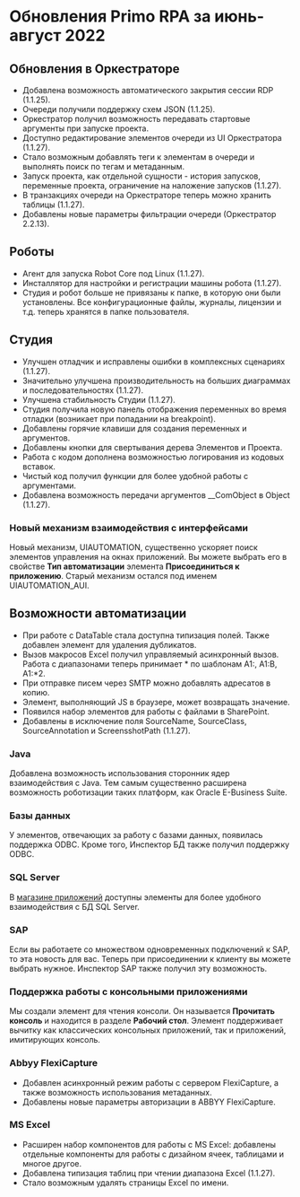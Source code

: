 # Обновления Primo RPA за июнь-август 2022

## Обновления в Оркестраторе
- Добавлена возможность автоматического закрытия сессии RDP (1.1.25).
- Очереди получили поддержку схем JSON (1.1.25).
- Оркестратор получил возможность передавать стартовые аргументы при запуске проекта. 
- Доступно редактирование элементов очереди из UI Оркестратора (1.1.27).
- Стало возможным добавлять теги к элементам в очереди и выполнять поиск по тегам и метаданным.
- Запуск проекта, как отдельной сущности - история запусков, переменные проекта, ограничение на наложение запусков (1.1.27).
- В транзакциях очереди на Оркестраторе теперь можно хранить таблицы (1.1.27).
- Добавлены новые параметры фильтрации очереди (Оркестратор 2.2.13).


## Роботы
- Агент для запуска Robot Core под Linux (1.1.27). 
- Инсталлятор для настройки и регистрации машины робота (1.1.27).
- Студия и робот больше не привязаны к папке, в которую они были установлены. Все конфигурационные файлы, журналы, лицензии и т.д. теперь хранятся в папке
пользователя.

## Студия
- Улучшен отладчик и исправлены ошибки в комплексных сценариях (1.1.27).
- Значительно улучшена производительность на больших диаграммах и последовательностях (1.1.27).
- Улучшена стабильность Студии (1.1.27).
- Студия получила новую панель отображения переменных во время отладки (возникает при попадании на breakpoint).
- Добавлены горячие клавиши для создания переменных и аргументов.
- Добавлены кнопки для свертывания дерева Элементов и Проекта.
- Работа с кодом дополнена возможностью логирования из кодовых вставок.  
- Чистый код получил функции для более удобной работы с аргументами.
- Добавлена возможность передачи аргументов __ComObject в Object (1.1.27).

### Новый механизм взаимодействия с интерфейсами
Новый механизм, UIAUTOMATION, существенно ускоряет поиск элементов управления на окнах приложений. Вы можете выбрать его в свойстве **Тип автоматизации** элемента **Присоединиться
к приложению**. Старый механизм остался под именем UIAUTOMATION_AUI.

## Возможности автоматизации
- При работе с DataTable стала доступна типизация полей. Также добавлен элемент для удаления дубликатов.
- Вызов макросов Excel получил управляемый асинхронный вызов. Работа с диапазонами теперь принимает * по шаблонам A1:, A1:B, A1:*2.
- При отправке писем через SMTP можно добавлять адресатов в копию.
- Элемент, выполняющий JS в браузере, может возвращать значение.
- Появился набор элементов для работы с файлами в SharePoint.
- Добавлены в исключение поля SourceName, SourceClass, SourceAnnotation и ScreensshotPath (1.1.27).

### Java
Добавлена возможность использования сторонник ядер взаимодействия с Java. Тем самым существенно расширена возможность роботизации таких платформ, как Oracle E-Business Suite.

### Базы данных
У элементов, отвечающих за работу с базами данных, появилась поддержка ODBC. Кроме того, Инспектор БД также получил поддержку ODBC.

### SQL Server
В [магазине приложений](https://www.nuget.org/packages/Primo.Database.SqlServer/>) доступны элементы для более удобного взаимодействия с БД SQL Server.

### SAP
Если вы работаете со множеством одновременных подключений к SAP, то эта новость для вас. 
Теперь при присоединении к клиенту вы можете выбрать нужное. Инспектор SAP также получил эту возможность.

### Поддержка работы с консольными приложениями
Мы создали элемент для чтения консоли. Он называется **Прочитать консоль** и находится в разделе **Рабочий стол**. Элемент поддерживает вычитку как классических консольных
приложений, так и приложений, имитирующих консоль.

### Abbyy FlexiCapture
- Добавлен асинхронный режим работы с сервером FlexiCapture, а также возможность использования метаданных.
- Добавлены новые параметры авторизации в ABBYY FlexiCapture.

### MS Excel
- Расширен набор компонентов для работы с MS Excel: добавлены отдельные компоненты для работы с дизайном ячеек, таблицами и многое другое.
- Добавлена типизация таблиц при чтении диапазона Excel (1.1.27).
- Стало возможным удалять страницы Excel по имени.
